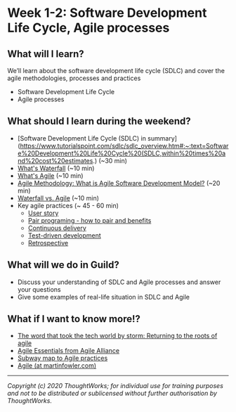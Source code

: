 # Week 1-2: Software Development Life Cycle, Agile processes 


## What will I learn?
We’ll learn about the software development life cycle (SDLC) and cover the agile methodologies, processes and practices

- Software Development Life Cycle
- Agile processes

## What should I learn during the weekend?

- [Software Development Life Cycle (SDLC) in summary](https://www.tutorialspoint.com/sdlc/sdlc_overview.htm#:~:text=Software%20Development%20Life%20Cycle%20(SDLC,within%20times%20and%20cost%20estimates.) (~30 min)
- [What's Waterfall](https://www.youtube.com/watch?v=LxEmGNgqYJA) (~10 min)
- [What's Agile](https://www.youtube.com/watch?v=GzzkpAOxHXs) (~10 min)
- [Agile Methodology: What is Agile Software Development Model?](https://www.guru99.com/agile-scrum-extreme-testing.html) (~20 min)
- [Waterfall vs. Agile](https://www.guru99.com/waterfall-vs-agile.html) (~10 min)
- Key agile practices (~ 45 - 60 min)
  - [User story](https://martinfowler.com/bliki/UserStory.html)
  - [Pair programing - how to pair and benefits](https://martinfowler.com/articles/on-pair-programming.html#HowToPair)
  - [Continuous delivery](https://martinfowler.com/bliki/ContinuousDelivery.html)
  - [Test-driven development](https://martinfowler.com/bliki/TestDrivenDevelopment.html)
  - [Retrospective](https://www.agilealliance.org/glossary/heartbeatretro)

## What will we do in Guild?

- Discuss your understanding of SDLC and Agile processes and answer your questions
- Give some examples of real-life situation in SDLC and Agile


## What if I want to know more!?
- [The word that took the tech world by storm: Returning to the roots of agile](https://www.thoughtworks.com/perspectives/edition1-agile-article)
- [Agile Essentials from Agile Alliance](https://www.agilealliance.org/agile-essentials/)
- [Subway map to Agile practices](https://www.agilealliance.org/agile101/subway-map-to-agile-practices/)
- [Agile (at martinfowler.com)](https://martinfowler.com/agile.html)

---

*Copyright (c) 2020 ThoughtWorks; for individual use for training purposes and not to be distributed or sublicensed without further authorisation by ThoughtWorks.*
